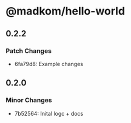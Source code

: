 # @madkom/hello-world

## 0.2.2

### Patch Changes

- 6fa79d8: Example changes

## 0.2.0

### Minor Changes

- 7b52564: Inital logc + docs
